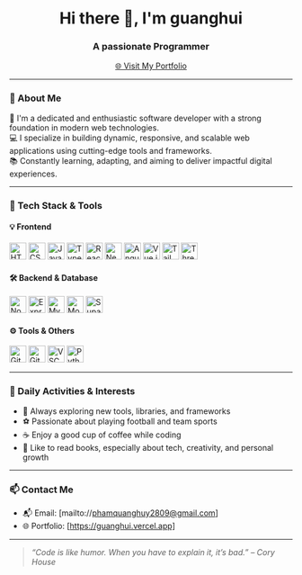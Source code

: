 <h1 align="center">Hi there 👋, I'm guanghui</h1>
<h3 align="center">A passionate Programmer</h3>
<p align="center">
  <a href="https://guanghui.vercel.app" target="_blank">🌐 Visit My Portfolio</a>
</p>

---

### 🚀 About Me

🎯 I'm a dedicated and enthusiastic software developer with a strong foundation in modern web technologies.  
💻 I specialize in building dynamic, responsive, and scalable web applications using cutting-edge tools and frameworks.  
📚 Constantly learning, adapting, and aiming to deliver impactful digital experiences.

---

### 🧰 Tech Stack & Tools

#### 💡 Frontend
<p>
  <img alt="HTML5" width="30px" src="https://cdn.jsdelivr.net/gh/devicons/devicon/icons/html5/html5-plain.svg" />
  <img alt="CSS3" width="30px" src="https://cdn.jsdelivr.net/gh/devicons/devicon/icons/css3/css3-plain.svg" />
  <img alt="JavaScript" width="30px" src="https://cdn.jsdelivr.net/gh/devicons/devicon/icons/javascript/javascript-plain.svg" />
  <img alt="TypeScript" width="30px" src="https://cdn.jsdelivr.net/gh/devicons/devicon/icons/typescript/typescript-plain.svg" />
  <img alt="React" width="30px" src="https://cdn.jsdelivr.net/gh/devicons/devicon/icons/react/react-original.svg" />
  <img alt="Next.js" width="30px" src="https://cdn.jsdelivr.net/gh/devicons/devicon/icons/nextjs/nextjs-original.svg" />
  <img alt="AngularJS" width="30px" src="https://cdn.jsdelivr.net/gh/devicons/devicon/icons/angular/angular-original.svg" />
  <img alt="Vue.js" width="30px" src="https://cdn.jsdelivr.net/gh/devicons/devicon/icons/vuejs/vuejs-original.svg" />
  <img alt="TailwindCSS" width="30px" src="https://cdn.jsdelivr.net/gh/devicons/devicon/icons/tailwindcss/tailwindcss-original.svg" />
  <img alt="Three.js" width="30px" src="https://cdn.jsdelivr.net/gh/devicons/devicon/icons/threejs/threejs-original.svg" />
</p>

#### 🛠 Backend & Database
<p>
  <img alt="Node.js" width="30px" src="https://cdn.jsdelivr.net/gh/devicons/devicon/icons/nodejs/nodejs-original.svg" />
  <img alt="Express" width="30px" src="https://cdn.jsdelivr.net/gh/devicons/devicon/icons/express/express-original.svg" />
  <img alt="MySQL" width="30px" src="https://cdn.jsdelivr.net/gh/devicons/devicon/icons/mysql/mysql-original-wordmark.svg" />
  <img alt="MongoDB" width="30px" src="https://cdn.jsdelivr.net/gh/devicons/devicon/icons/mongodb/mongodb-original-wordmark.svg" />
  <img alt="Supabase" width="30px" src="https://cdn.jsdelivr.net/gh/devicons/devicon/icons/supabase/supabase-original.svg" />
</p>

#### ⚙️ Tools & Others
<p>
  <img alt="Git" width="30px" src="https://cdn.jsdelivr.net/gh/devicons/devicon/icons/git/git-original.svg" />
  <img alt="GitHub" width="30px" src="https://cdn.jsdelivr.net/gh/devicons/devicon/icons/github/github-original.svg" />
  <img alt="VSCode" width="30px" src="https://cdn.jsdelivr.net/gh/devicons/devicon/icons/vscode/vscode-original.svg" />
  <img alt="Python" width="30px" src="https://cdn.jsdelivr.net/gh/devicons/devicon/icons/python/python-plain.svg" />
</p>

---

### 📌 Daily Activities & Interests

- 🧠 Always exploring new tools, libraries, and frameworks  
- ⚽ Passionate about playing football and team sports  
- ☕ Enjoy a good cup of coffee while coding  
- 📖 Like to read books, especially about tech, creativity, and personal growth  

---

### 📫 Contact Me

- 📬 Email: [mailto://phamquanghuy2809@gmail.com]  
- 🌐 Portfolio: [https://guanghui.vercel.app]  

---

> *“Code is like humor. When you have to explain it, it’s bad.” – Cory House*
